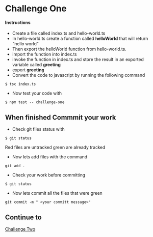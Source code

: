 # Challenge One

#### Instructions
* Create a file called index.ts and hello-world.ts
* In hello-world.ts create a function called **helloWorld** that will return "hello world"
* Then export the helloWorld function from hello-world.ts.
* import the function into index.ts
* invoke the function in index.ts and store the result in an exported variable called **greeting**
* export **greeting** 
* Convert the code to javascript by running the following command
```
$ tsc index.ts
```
* Now test your code with
```
$ npm test -- challenge-one
```

## When finished Commmit your work
* Check git files status with
``` 
$ git status
````
Red files are untracked green are already tracked

* Now lets add files with the command 
```
git add .
````
* Check your work before committing
```
$ git status
```
* Now lets commit all the files that were green 
``` 
git commit -m " <your committ message>"
```
## Continue to
[Challenge Two](../challenge-two/README.md)
